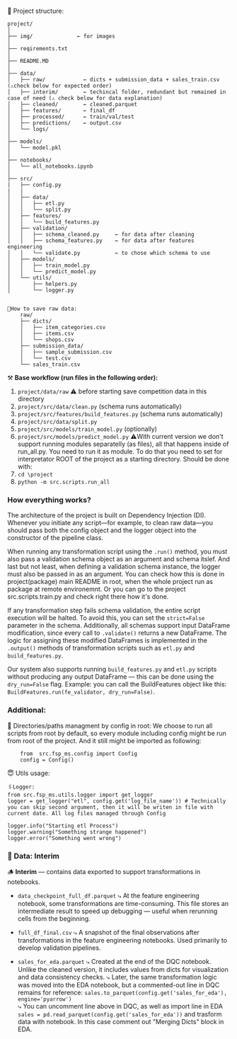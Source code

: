 🔭 Project structure:

    project/
    │
    ├── img/              ← for images
    │
    ├── reqirements.txt
    │
    ├── README.MD
    │
    ├── data/
    │   ├── raw/            ← dicts + submission_data + sales_train.csv (⚠️check below for expected order)
    │   ├── interim/        ← techincal folder, redundant but remained in case of need (⚠️ check below for data explanation)
    │   ├── cleaned/        ← cleaned.parquet
    │   ├── features/       ← final_df
    │   ├── processed/      ← train/val/test
    │   ├── predictions/    ← output.csv
    │   └── logs/
    │
    ├── models/
    │   └── model.pkl
    │
    ├── notebooks/
    │   └── all_notebooks.ipynb
    │
    ├── src/
    |   ├── config.py
    |   |
    │   ├── data/
    │   │   ├── etl.py
    │   │   └── split.py
    │   ├── features/
    │   │   └── build_features.py
    │   ├── validation/
    │   │   ├── schema_cleaned.py     ← for data after cleaning
    │   │   ├── schema_features.py    ← for data after features engineering
    │   │   └── validate.py           ← to chose which schema to use
    │   ├── models/
    │   │   ├── train_model.py
    │   │   └── predict_model.py
    │   └── utils/
    │       ├── helpers.py
    │       └── logger.py


    🐢How to save raw data:
        raw/
        ├── dicts/
        │   ├── item_categories.csv
        │   ├── items.csv
        │   └── shops.csv
        ├── submission_data/
        │   ├── sample_submission.csv
        │   └── test.csv
        └── sales_train.csv


⚒️ **Base workflow (run files in the following order):**
1. `project/data/raw`      ⚠️ before starting save competition data in this directory
2. `project/src/data/clean.py`          (schema runs automatically)
3. `project/src/features/build_features.py`     (schema runs automatically)
4. `project/src/data/split.py`
5. `project/src/models/train_model.py`       (optionally)
6. `project/src/models/predict_model.py`
⚠️With current version we don't support running modules separatelly (as files), all that happens inside of run_all.py.
You need to run it as module. To do that you need to set for interpretator ROOT of the project as a starting directory.
Should be done with:
1. `cd \project`
2. `python -m src.scripts.run_all`
### How everything works?
The architecture of the project is built on Dependency Injection (DI). Whenever you initiate any script—for example, to clean raw data—you should pass both the config object and the logger object into the constructor of the pipeline class.

When running any transformation script using the `.run()` method, you must also pass a validation schema object as an argument and schema itslef. And last but not least, when defining a validation schema instance, the logger must also be passed in as an argument. You can check how this is done in project(package) main README in root, when the whole project run as package at remote environemnt. Or you can go to the project src.scripts.train.py and check right there how it's done.

If any transformation step fails schema validation, the entire script execution will be halted. To avoid this, you can set the `strict=False` parameter in the schema. Additionally, all schemas support input DataFrame modification, since every call to `.validate()` returns a new DataFrame. The logic for assigning these modified DataFrames is implemented in the `.output()` methods of transformation scripts such as `etl.py` and `build_features.py`.

Our system also supports running `build_features.py` and `etl.py` scripts without producing any output DataFrame — this can be done using the `dry_run=False` flag.
Example: you can call the BuildFeatures object like this:
`BuildFeatures.run(fe_validator, dry_run=False)`.




### Additional:

📂 Directories/paths managment by config in root:
We choose to run all scripts from root by default, so every module including config might be run from root of the project. And it still might be imported as following:

        from  src.fsp_ms.config import Config
        config = Config()

😇 Utils usage:

    🖇️Logger:
    from src.fsp_ms.utils.logger import get_logger
    logger = get_logger("etl", config.get('log_file_name')) # Technically you can skip second argument, then it will be writen in file with current date. All log files managed through Config

    logger.info("Starting etl Process")
    logger.warning("Something strange happened")
    logger.error("Something went wrong")









### 📁 Data: Interim

🪵 **Interim** — contains data exported to support transformations in notebooks.

- `data_checkpoint_full_df.parquet`
  ⤷ At the feature engineering notebook, some transformations are time-consuming. This file stores an intermediate result to speed up debugging — useful when rerunning cells from the beginning.

- `full_df_final.csv`
  ⤷ A snapshot of the final observations after transformations in the feature engineering notebooks. Used primarily to develop validation pipelines.

- `sales_for_eda.parquet`
  ⤷ Created at the end of the DQC notebook. Unlike the cleaned version, it includes values from dicts for visualization and data consistency checks.
  ⤷ Later, the same transformation logic was moved into the EDA notebook, but a commented-out line in DQC remains for reference:
  `sales.to_parquet(config.get('sales_for_eda'), engine='pyarrow')`</br>
  ⤷ You can uncomment line above in DQC, as well as import line in EDA `sales = pd.read_parquet(config.get('sales_for_eda'))` and trasform data with notebook. In this case comment out "Merging Dicts" block in EDA.
